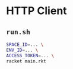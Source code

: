 # HTTP Client

## `run.sh`

```bash
SPACE_ID=... \
ENV_ID=... \
ACCESS_TOKEN=... \
racket main.rkt
```
